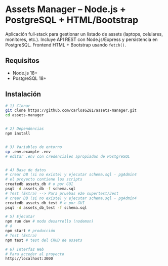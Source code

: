# Assets Manager – Node.js + PostgreSQL + HTML/Bootstrap


Aplicación full‑stack para gestionar un listado de assets (laptops, celulares, monitores, etc.). 
Incluye API REST con Node.js/Express y persistencia en PostgreSQL. 
Frontend HTML + Bootstrap usando `fetch()`.


## Requisitos
- Node.js 18+
- PostgreSQL 18+


## Instalación
```bash
# 1) Clonar
git clone https://github.com/carlosGZ81/assets-manager.git
cd assets-manager


# 2) Dependencias
npm install


# 3) Variables de entorno
cp .env.example .env
# editar .env con credenciales apropiadas de PostgreSQL


# 4) Base de datos
# crear DB (si no existe) y ejecutar schema.sql - pgAdmin4
# el proyecto contiene los scripts
createdb assets_db # o por GUI
psql -d assets_db -f schema.sql
# Test (Extra) --> Para pruebas e2e supertest/Jest
# crear DB (si no existe) y ejecutar schema.sql - pgAdmin4
createdb assets_db_test # o por GUI
psql -d assets_db_test -f schema.sql

# 5) Ejecutar
npm run dev # modo desarrollo (nodemon)
# ó
npm start # producción
# Test (Extra)
npm test # test del CRUD de assets

# 6) Interfaz Web
# Para acceder al proyecto
http://localhost:3000

